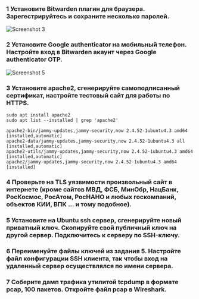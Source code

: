 ### 1 Установите Bitwarden плагин для браузера. Зарегестрируйтесь и сохраните несколько паролей.
  
![Screenshot 3](https://user-images.githubusercontent.com/45497624/218489940-810b2d4d-8aac-46ab-a9d1-37edd60cc0e6.png)

### 2 Установите Google authenticator на мобильный телефон. Настройте вход в Bitwarden акаунт через Google authenticator OTP.
  
![Screenshot 5](https://user-images.githubusercontent.com/45497624/218491949-adca0eac-5821-44e0-92ea-cdad5e200a2f.png)

### 3 Установите apache2, сгенерируйте самоподписанный сертификат, настройте тестовый сайт для работы по HTTPS.
  
```sudo apt install apache2```  
```sudo apt list --installed | grep 'apache2'```
```
apache2-bin/jammy-updates,jammy-security,now 2.4.52-1ubuntu4.3 amd64 [installed,automatic]
apache2-data/jammy-updates,jammy-security,now 2.4.52-1ubuntu4.3 all [installed,automatic]
apache2-utils/jammy-updates,jammy-security,now 2.4.52-1ubuntu4.3 amd64 [installed,automatic]
apache2/jammy-updates,jammy-security,now 2.4.52-1ubuntu4.3 amd64 [installed]
```

### 4 Проверьте на TLS уязвимости произвольный сайт в интернете (кроме сайтов МВД, ФСБ, МинОбр, НацБанк, РосКосмос, РосАтом, РосНАНО и любых госкомпаний, объектов КИИ, ВПК ... и тому подобное).

### 5 Установите на Ubuntu ssh сервер, сгенерируйте новый приватный ключ. Скопируйте свой публичный ключ на другой сервер. Подключитесь к серверу по SSH-ключу.

### 6 Переименуйте файлы ключей из задания 5. Настройте файл конфигурации SSH клиента, так чтобы вход на удаленный сервер осуществлялся по имени сервера.

### 7 Соберите дамп трафика утилитой tcpdump в формате pcap, 100 пакетов. Откройте файл pcap в Wireshark.
